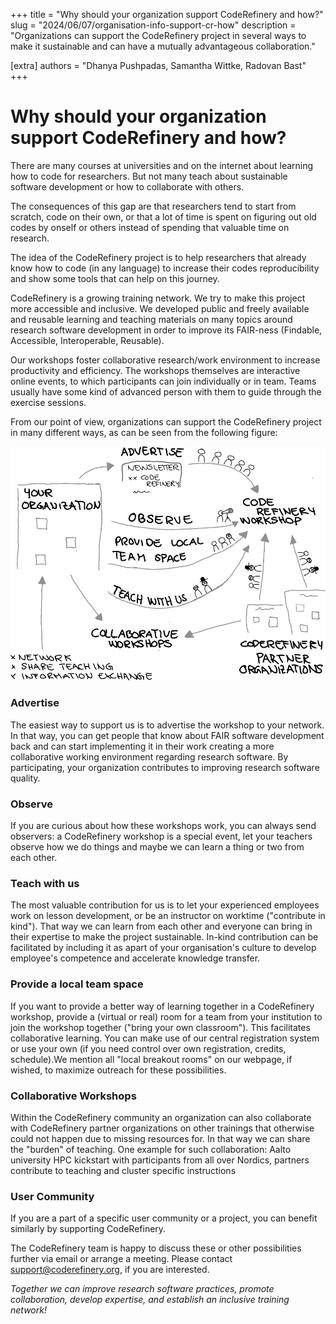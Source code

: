 +++
title = "Why should your organization support CodeRefinery and how?"
slug = "2024/06/07/organisation-info-support-cr-how"
description = "Organizations can support the CodeRefinery project in several ways to make it sustainable and can have a mutually advantageous collaboration."

[extra]
authors = "Dhanya Pushpadas, Samantha Wittke, Radovan Bast"
+++

# Why should your organization support CodeRefinery and how?

There are many courses at universities and on the internet about learning how to code for researchers. But not many teach about sustainable software development or how to collaborate with others.

The consequences of this gap are that researchers tend to start from scratch, code on their own, or that a lot of time is spent on figuring out old codes by onself or others instead of spending that valuable time on research.

The idea of the CodeRefinery project is to help researchers that already know how to code (in any language) to increase their codes reproducibility and show some tools that can help on this journey. 

CodeRefinery is a growing training network. We try to make this project more accessible and inclusive. We developed public and freely available and reusable learning and teaching materials on many topics around research software development in order to improve its FAIR-ness (Findable, Accessible, Interoperable, Reusable).

Our workshops foster collaborative research/work environment to increase productivity and efficiency. 
The workshops themselves are interactive online events, to which participants can join individually or in team.
Teams usually have some kind of advanced person with them to guide through the exercise sessions.

From our point of view, organizations can support the CodeRefinery project in many different ways, as can be seen from the following figure:

![Figure showing different possibilities for organizations to support the project, description below](../img/CR_organization.png)

### Advertise
The easiest way to support us is to advertise the workshop to your network. In that way, you can get people that know about FAIR software development back and can start implementing it in their work creating a more collaborative working environment regarding research software. By participating, your organization contributes to improving research software quality.

### Observe
If you are curious about how these workshops work, you can always send observers: a CodeRefinery workshop is a special event, let your teachers observe how we do things and maybe we can learn a thing or two from each other.

### Teach with us
The most valuable contribution for us is to let your experienced employees work on lesson development, or be an instructor on worktime ("contribute in kind"). That way we can learn from each other and everyone can bring in their expertise to make the project sustainable. In-kind contribution can be facilitated by including it as apart of your organisation's culture to develop employee's competence and accelerate knowledge transfer.

### Provide a local team space
If you want to provide a better way of learning together in a CodeRefinery workshop, provide a (virtual or real) room for a team from your institution to join the workshop together ("bring your own classroom"). This facilitates collaborative learning. You can make use of our central registration system or use your own (if you need control over own registration, credits, schedule).We mention all "local breakout rooms" on our webpage, if wished, to maximize outreach for these possibilities.

### Collaborative Workshops
 Within the CodeRefinery community an organization can also collaborate with CodeRefinery partner organizations on other trainings that otherwise could not happen due to missing resources for. In that way we can share the "burden" of teaching. One example for such collaboration: Aalto university HPC kickstart with participants from all over Nordics, partners contribute to teaching and cluster specific instructions

### User Community
If you are a part of a specific user community or a project, you can benefit similarly by supporting CodeRefinery.


The CodeRefinery team is happy to discuss these or other possibilities further via email or arrange a meeting. Please contact support@coderefinery.org, if you are interested.

*Together we can improve research software practices, promote collaboration, develop expertise, and establish an inclusive training network!*

 
